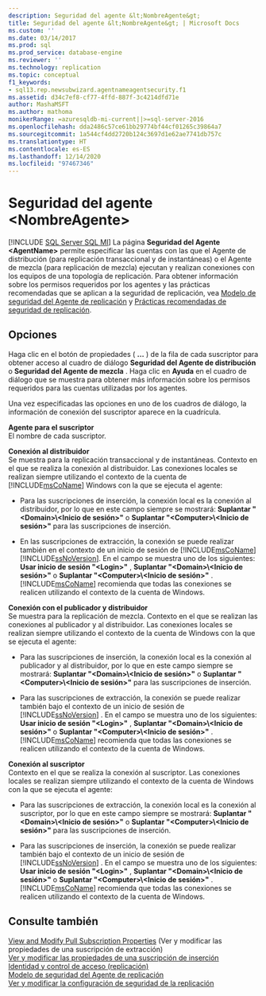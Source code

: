 ```yaml
---
description: Seguridad del agente &lt;NombreAgente&gt;
title: Seguridad del agente &lt;NombreAgente&gt; | Microsoft Docs
ms.custom: ''
ms.date: 03/14/2017
ms.prod: sql
ms.prod_service: database-engine
ms.reviewer: ''
ms.technology: replication
ms.topic: conceptual
f1_keywords:
- sql13.rep.newsubwizard.agentnameagentsecurity.f1
ms.assetid: d34c7ef8-cf77-4ffd-887f-3c4214dfd71e
author: MashaMSFT
ms.author: mathoma
monikerRange: =azuresqldb-mi-current||>=sql-server-2016
ms.openlocfilehash: dda2486c57ce61bb29774bf44cf01265c39864a7
ms.sourcegitcommit: 1a544cf4dd2720b124c3697d1e62ae7741db757c
ms.translationtype: HT
ms.contentlocale: es-ES
ms.lasthandoff: 12/14/2020
ms.locfileid: "97467346"
---
```

# <a name="ltagentnamegt-agent-security"></a>Seguridad del agente &lt;NombreAgente&gt;
[!INCLUDE [SQL Server SQL MI](../../includes/applies-to-version/sql-asdbmi.md)]
  La página **Seguridad del Agente \<AgentName>** permite especificar las cuentas con las que el Agente de distribución (para replicación transaccional y de instantáneas) o el Agente de mezcla (para replicación de mezcla) ejecutan y realizan conexiones con los equipos de una topología de replicación. Para obtener información sobre los permisos requeridos por los agentes y las prácticas recomendadas que se aplican a la seguridad de replicación, vea [Modelo de seguridad del Agente de replicación](../../relational-databases/replication/security/replication-agent-security-model.md) y [Prácticas recomendadas de seguridad de replicación](../../relational-databases/replication/security/replication-security-best-practices.md).  
  
## <a name="options"></a>Opciones  
 Haga clic en el botón de propiedades ( **...** ) de la fila de cada suscriptor para obtener acceso al cuadro de diálogo **Seguridad del Agente de distribución** o **Seguridad del Agente de mezcla** . Haga clic en **Ayuda** en el cuadro de diálogo que se muestra para obtener más información sobre los permisos requeridos para las cuentas utilizadas por los agentes.  
  
 Una vez especificadas las opciones en uno de los cuadros de diálogo, la información de conexión del suscriptor aparece en la cuadrícula.  
  
 **Agente para el suscriptor**  
 El nombre de cada suscriptor.  
  
 **Conexión al distribuidor**  
 Se muestra para la replicación transaccional y de instantáneas. Contexto en el que se realiza la conexión al distribuidor. Las conexiones locales se realizan siempre utilizando el contexto de la cuenta de [!INCLUDE[msCoName](../../includes/msconame-md.md)] Windows con la que se ejecuta el agente:  
  
-   Para las suscripciones de inserción, la conexión local es la conexión al distribuidor, por lo que en este campo siempre se mostrará: **Suplantar "\<Domain>\\<Inicio de sesión\>"** o **Suplantar "\<Computer>\\<Inicio de sesión\>"** para las suscripciones de inserción.  
  
-   En las suscripciones de extracción, la conexión se puede realizar también en el contexto de un inicio de sesión de [!INCLUDE[msCoName](../../includes/msconame-md.md)] [!INCLUDE[ssNoVersion](../../includes/ssnoversion-md.md)]. En el campo se muestra uno de los siguientes: **Usar inicio de sesión "\<Login>"** , **Suplantar "\<Domain>\\<Inicio de sesión\>"** o **Suplantar "\<Computer>\\<Inicio de sesión\>"** . [!INCLUDE[msCoName](../../includes/msconame-md.md)] recomienda que todas las conexiones se realicen utilizando el contexto de la cuenta de Windows.  
  
 **Conexión con el publicador y distribuidor**  
 Se muestra para la replicación de mezcla. Contexto en el que se realizan las conexiones al publicador y al distribuidor. Las conexiones locales se realizan siempre utilizando el contexto de la cuenta de Windows con la que se ejecuta el agente:  
  
-   Para las suscripciones de inserción, la conexión local es la conexión al publicador y al distribuidor, por lo que en este campo siempre se mostrará: **Suplantar "\<Domain>\\<Inicio de sesión\>"** o **Suplantar "\<Computer>\\<Inicio de sesión\>"** para las suscripciones de inserción.  
  
-   Para las suscripciones de extracción, la conexión se puede realizar también bajo el contexto de un inicio de sesión de [!INCLUDE[ssNoVersion](../../includes/ssnoversion-md.md)] . En el campo se muestra uno de los siguientes: **Usar inicio de sesión "\<Login>"** , **Suplantar "\<Domain>\\<Inicio de sesión\>"** o **Suplantar "\<Computer>\\<Inicio de sesión\>"** . [!INCLUDE[msCoName](../../includes/msconame-md.md)] recomienda que todas las conexiones se realicen utilizando el contexto de la cuenta de Windows.  
  
 **Conexión al suscriptor**  
 Contexto en el que se realiza la conexión al suscriptor. Las conexiones locales se realizan siempre utilizando el contexto de la cuenta de Windows con la que se ejecuta el agente:  
  
-   Para las suscripciones de extracción, la conexión local es la conexión al suscriptor, por lo que en este campo siempre se mostrará: **Suplantar "\<Domain>\\<Inicio de sesión\>"** o **Suplantar "\<Computer>\\<Inicio de sesión\>"** para las suscripciones de inserción.  
  
-   Para las suscripciones de inserción, la conexión se puede realizar también bajo el contexto de un inicio de sesión de [!INCLUDE[ssNoVersion](../../includes/ssnoversion-md.md)] . En el campo se muestra uno de los siguientes: **Usar inicio de sesión "\<Login>"** , **Suplantar "\<Domain>\\<Inicio de sesión\>"** o **Suplantar "\<Computer>\\<Inicio de sesión\>"** . [!INCLUDE[msCoName](../../includes/msconame-md.md)] recomienda que todas las conexiones se realicen utilizando el contexto de la cuenta de Windows.  
  
## <a name="see-also"></a>Consulte también  
 [View and Modify Pull Subscription Properties](../../relational-databases/replication/view-and-modify-pull-subscription-properties.md)  (Ver y modificar las propiedades de una suscripción de extracción)  
 [Ver y modificar las propiedades de una suscripción de inserción](../../relational-databases/replication/view-and-modify-push-subscription-properties.md)   
 [Identidad y control de acceso (replicación)](../../relational-databases/replication/security/identity-and-access-control-replication.md)   
 [Modelo de seguridad del Agente de replicación](../../relational-databases/replication/security/replication-agent-security-model.md)   
 [Ver y modificar la configuración de seguridad de la replicación](../../relational-databases/replication/security/view-and-modify-replication-security-settings.md)  
  
  
